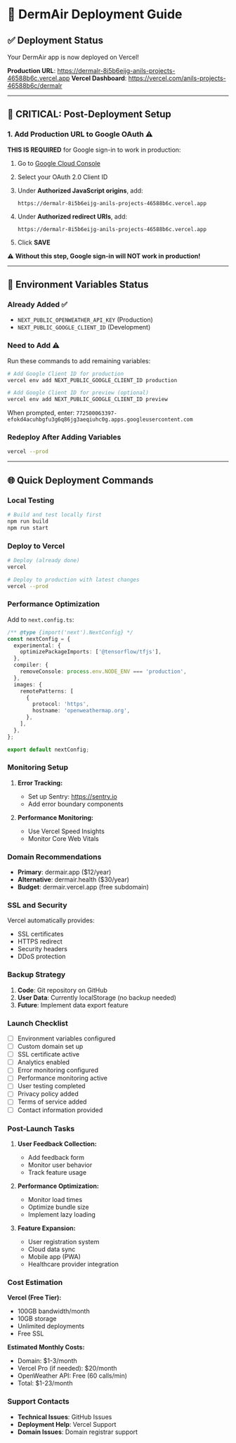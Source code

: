 # 🚀 DermAir Deployment Guide

## ✅ Deployment Status

Your DermAir app is now deployed on Vercel!

**Production URL**: https://dermalr-8i5b6eijg-anils-projects-46588b6c.vercel.app
**Vercel Dashboard**: https://vercel.com/anils-projects-46588b6c/dermalr

---

## 🔧 CRITICAL: Post-Deployment Setup

### 1. Add Production URL to Google OAuth ⚠️

**THIS IS REQUIRED** for Google sign-in to work in production:

1. Go to [Google Cloud Console](https://console.cloud.google.com/apis/credentials)
2. Select your OAuth 2.0 Client ID
3. Under **Authorized JavaScript origins**, add:
   ```
   https://dermalr-8i5b6eijg-anils-projects-46588b6c.vercel.app
   ```

4. Under **Authorized redirect URIs**, add:
   ```
   https://dermalr-8i5b6eijg-anils-projects-46588b6c.vercel.app
   ```

5. Click **SAVE**

⚠️ **Without this step, Google sign-in will NOT work in production!**

---

## 📝 Environment Variables Status

### Already Added ✅
- `NEXT_PUBLIC_OPENWEATHER_API_KEY` (Production)
- `NEXT_PUBLIC_GOOGLE_CLIENT_ID` (Development)

### Need to Add ⚠️
Run these commands to add remaining variables:

```bash
# Add Google Client ID for production
vercel env add NEXT_PUBLIC_GOOGLE_CLIENT_ID production

# Add Google Client ID for preview (optional)
vercel env add NEXT_PUBLIC_GOOGLE_CLIENT_ID preview
```

When prompted, enter: `772500063397-efokd4acuhbgfu3g6q86jg3aeqiuhc0g.apps.googleusercontent.com`

### Redeploy After Adding Variables

```bash
vercel --prod
```

---

## 🌐 Quick Deployment Commands

### Local Testing
```bash
# Build and test locally first
npm run build
npm run start
```

### Deploy to Vercel
```bash
# Deploy (already done)
vercel

# Deploy to production with latest changes
vercel --prod
```

### Performance Optimization

Add to `next.config.ts`:
```typescript
/** @type {import('next').NextConfig} */
const nextConfig = {
  experimental: {
    optimizePackageImports: ['@tensorflow/tfjs'],
  },
  compiler: {
    removeConsole: process.env.NODE_ENV === 'production',
  },
  images: {
    remotePatterns: [
      {
        protocol: 'https',
        hostname: 'openweathermap.org',
      },
    ],
  },
};

export default nextConfig;
```

### Monitoring Setup

1. **Error Tracking:**
   - Set up Sentry: https://sentry.io
   - Add error boundary components

2. **Performance Monitoring:**
   - Use Vercel Speed Insights
   - Monitor Core Web Vitals

### Domain Recommendations

- **Primary**: dermair.app ($12/year)
- **Alternative**: dermair.health ($30/year)
- **Budget**: dermair.vercel.app (free subdomain)

### SSL and Security

Vercel automatically provides:
- SSL certificates
- HTTPS redirect
- Security headers
- DDoS protection

### Backup Strategy

1. **Code**: Git repository on GitHub
2. **User Data**: Currently localStorage (no backup needed)
3. **Future**: Implement data export feature

### Launch Checklist

- [ ] Environment variables configured
- [ ] Custom domain set up
- [ ] SSL certificate active
- [ ] Analytics enabled
- [ ] Error monitoring configured
- [ ] Performance monitoring active
- [ ] User testing completed
- [ ] Privacy policy added
- [ ] Terms of service added
- [ ] Contact information provided

### Post-Launch Tasks

1. **User Feedback Collection:**
   - Add feedback form
   - Monitor user behavior
   - Track feature usage

2. **Performance Optimization:**
   - Monitor load times
   - Optimize bundle size
   - Implement lazy loading

3. **Feature Expansion:**
   - User registration system
   - Cloud data sync
   - Mobile app (PWA)
   - Healthcare provider integration

### Cost Estimation

**Vercel (Free Tier):**
- 100GB bandwidth/month
- 10GB storage
- Unlimited deployments
- Free SSL

**Estimated Monthly Costs:**
- Domain: $1-3/month
- Vercel Pro (if needed): $20/month
- OpenWeather API: Free (60 calls/min)
- Total: $1-23/month

### Support Contacts

- **Technical Issues**: GitHub Issues
- **Deployment Help**: Vercel Support
- **Domain Issues**: Domain registrar support